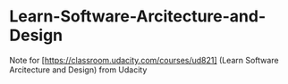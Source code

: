# Learn-Software-Arcitecture-and-Design
Note for  [https://classroom.udacity.com/courses/ud821] (Learn Software Arcitecture and Design) from Udacity
